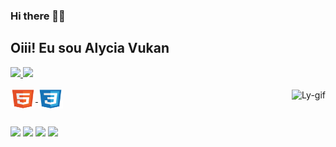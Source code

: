 ### Hi there 👋😼
## Oiii! Eu sou Alycia Vukan
 <div>
  <a href="https://github.com/alyciavukan">
  <img height="180em" src="https://github-readme-stats.vercel.app/api?username=alyciavukan&show_icons=true&theme=dracula&include_all_commits=true&count_private=true"/>
  <img height="180em" src="https://github-readme-stats.vercel.app/api/top-langs/?username=alyciavukan&layout=compact&langs_count=7&theme=dracula"/>
</div>
<div style="display: inline_block"><br>
  <img align="center" alt="Ly-HTML" height="30" width="40" src="https://raw.githubusercontent.com/devicons/devicon/master/icons/html5/html5-original.svg">
  <img align="center" alt="Ly-CSS" height="30" width="40" src="https://raw.githubusercontent.com/devicons/devicon/master/icons/css3/css3-original.svg">
  <img align="right" alt="Ly-gif" src="https://cdn.discordapp.com/attachments/875426940645961730/875428748953022544/picasion.com_f5b2552fe15bd333745abb5e35cea24f.gif">
</div>
  
  ##
 
<div> 
  <a href="https://www.youtube.com/channel/UCXc2rK9mJJW9166tXhkUH6g/videos" target="_blank"><img src="https://img.shields.io/badge/YouTube-FF0000?style=for-the-badge&logo=youtube&logoColor=white" target="_blank"></a>
  <a href="https://instagram.com/alyciavukan" target="_blank"><img src="https://img.shields.io/badge/-Instagram-%23E4405F?style=for-the-badge&logo=instagram&logoColor=white" target="_blank"></a>
  <a href = "mailto:alyciavukan@hotmail.com"><img src="https://img.shields.io/badge/-Gmail-%23333?style=for-the-badge&logo=gmail&logoColor=white" target="_blank"></a>
  <a href="https://www.linkedin.com/in/alycia-vukan-1605491b3/" target="_blank"><img src="https://img.shields.io/badge/-LinkedIn-%230077B5?style=for-the-badge&logo=linkedin&logoColor=white" target="_blank"></a> 
 
  
</div>
